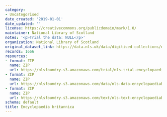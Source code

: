 ```yaml
---
category:
- Uncategorised
date_created: '2019-01-01'
date_updated: ''
license: https://creativecommons.org/publicdomain/mark/1.0/
maintainer: National Library of Scotland
notes: '<p>Trial the data: NULL</p>'
organization: National Library of Scotland
original_dataset_link: https://data.nls.uk/data/digitised-collections/encyclopaedia-britannica/
records: 1666
resources:
- format: ZIP
  name: ZIP
  url: https://nlsfoundry.s3.amazonaws.com/trial/nls-trial-encyclopaediaBritannica.zip
- format: ZIP
  name: ZIP
  url: https://nlsfoundry.s3.amazonaws.com/data/nls-data-encyclopaediaBritannica.zip
- format: ZIP
  name: ZIP
  url: https://nlsfoundry.s3.amazonaws.com/text/nls-text-encyclopaediaBritannica.zip
schema: default
title: Encyclopaedia britannica
---
```

